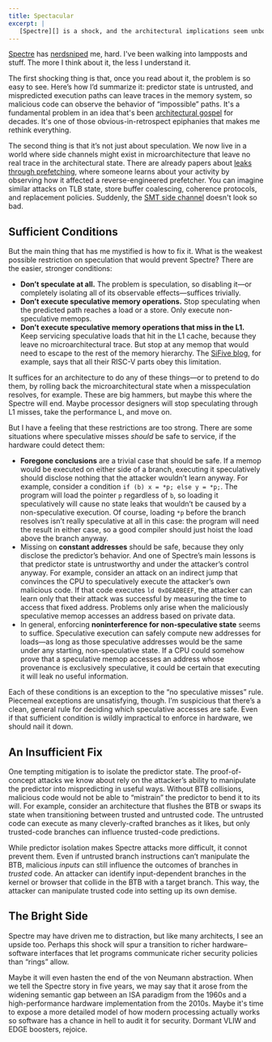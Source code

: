 ```yaml
---
title: Spectacular
excerpt: |
   [Spectre][] is a shock, and the architectural implications seem unbounded. The weirdest part is that it’s not clear what the next generation of CPUs should do in response. Here are a few possibilities, but there are no easy answers.
---
```

[Spectre][] has [nerdsniped][xkcd356] me, hard. I've been walking into lampposts and stuff. The more I think about it, the less I understand it.

[xkcd356]: https://xkcd.com/356/
[spectre]: https://spectreattack.com/spectre.pdf

The first shocking thing is that, once you read about it, the problem is so easy to see. Here’s how I’d summarize it: predictor state is untrusted, and mispredicted execution paths can leave traces in the memory system, so malicious code can observe the behavior of “impossible” paths. It's a fundamental problem in an idea that's been [architectural gospel][speculation] for decades. It's one of those obvious-in-retrospect epiphanies that makes me rethink everything.

The second thing is that it’s not just about speculation. We now live in a world where side channels might exist in microarchitecture that leave no real trace in the architectural state. There are already papers about [leaks through prefetching][pfsc], where someone learns about your activity by observing how it affected a reverse-engineered prefetcher. You can imagine similar attacks on TLB state, store buffer coalescing, coherence protocols, and replacement policies. Suddenly, the [SMT side channel][htch] doesn't look so bad.

[pfsc]: https://dl.acm.org/citation.cfm?id=2978356
[htch]: http://www.daemonology.net/hyperthreading-considered-harmful/
[speculation]: https://books.google.com/books?id=XX69oNsazH4C&q=Speculation#v=snippet&q=Speculation&f=false

## Sufficient Conditions

But the main thing that has me mystified is how to fix it. What is the weakest possible restriction on speculation that would prevent Spectre?
There are the easier, stronger conditions:

- **Don’t speculate at all.** The problem is speculation, so disabling it—or completely isolating all of its observable effects—suffices trivially.
- **Don’t execute speculative memory operations.** Stop speculating when the predicted path reaches a load or a store. Only execute non-speculative memops.
- **Don’t execute speculative memory operations that miss in the L1.** Keep servicing speculative loads that hit in the L1 cache, because they leave no microarchitectural trace. But stop at any memop that would need to escape to the rest of the memory hierarchy. The [SiFive blog][s5statement], for example, says that all their RISC-V parts obey this limitation.

[s5statement]: https://www.sifive.com/blog/2018/01/05/sifive-statement-on-meltdown-and-spectre/

It suffices for an architecture to do any of these things—or to pretend to do them, by rolling back the microarchitectural state when a misspeculation resolves, for example. These are big hammers, but maybe this where the Spectre will end. Maybe processor designers will stop speculating through L1 misses, take the performance L, and move on.

But I have a feeling that these restrictions are too strong. There are some situations where speculative misses *should* be safe to service, if the hardware could detect them:

- **Foregone conclusions** are a trivial case that should be safe. If a memop would be executed on either side of a branch, executing it speculatively should disclose nothing that the attacker wouldn’t learn anyway. For example, consider a condition `if (b) x = *p; else y = *p;`. The program will load the pointer `p` regardless of `b`, so loading it speculatively will cause no state leaks that wouldn’t be caused by a non-speculative execution. Of course, loading `*p` before the branch resolves isn’t really speculative at all in this case: the program will need the result in either case, so a good compiler should just hoist the load above the branch anyway.
- Missing on **constant addresses** should be safe, because they only disclose the predictor’s behavior. And one of Spectre’s main lessons is that predictor state is untrustworthy and under the attacker’s control anyway. For example, consider an attack on an indirect jump that convinces the CPU to speculatively execute the attacker’s own malicious code. If that code executes `ld 0xDEADBEEF`, the attacker can learn only that their attack was successful by measuring the time to access that fixed address. Problems only arise when the maliciously speculative memop accesses an address based on private data.
- In general, enforcing **noninterference for non-speculative state** seems to suffice. Speculative execution can safely compute new addresses for loads—as long as those speculative addresses would be the same under any starting, non-speculative state. If a CPU could somehow prove that a speculative memop accesses an address whose provenance is exclusively speculative, it could be certain that executing it will leak no useful information.

Each of these conditions is an exception to the “no speculative misses” rule. Piecemeal exceptions are unsatisfying, though. I’m suspicious that there’s a clean, general rule for deciding which speculative accesses are safe. Even if that sufficient condition is wildly impractical to enforce in hardware, we should nail it down.

## An Insufficient Fix

One tempting mitigation is to isolate the predictor state. The proof-of-concept attacks we know about rely on the attacker’s ability to manipulate the predictor into mispredicting in useful ways. Without BTB collisions, malicious code would not be able to “mistrain” the predictor to bend it to its will. For example, consider an architecture that flushes the BTB or swaps its state when transitioning between trusted and untrusted code. The untrusted code can execute as many cleverly-crafted branches as it likes, but only trusted-code branches can influence trusted-code predictions.

While predictor isolation makes Spectre attacks more difficult, it connot prevent them. Even if untrusted branch instructions can’t manipulate the BTB, malicious *inputs* can still influence the outcomes of branches in *trusted* code. An attacker can identify input-dependent branches in the kernel or browser that collide in the BTB with a target branch. This way, the attacker can manipulate trusted code into setting up its own demise.

## The Bright Side

Spectre may have driven me to distraction, but like many architects, I see an upside too.
Perhaps this shock will spur a transition to richer hardware–software interfaces that let programs communicate richer security policies than “rings” allow.

Maybe it will even hasten the end of the von Neumann abstraction. When we tell the Spectre story in five years, we may say that it arose from the widening semantic gap between an ISA paradigm from the 1960s and a high-performance hardware implementation from the 2010s. Maybe it's time to expose a more detailed model of how modern processing actually works so software has a chance in hell to audit it for security. Dormant VLIW and EDGE boosters, rejoice.